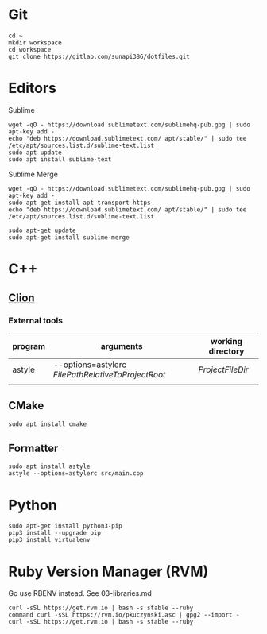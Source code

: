 # Git

```
cd ~
mkdir workspace
cd workspace
git clone https://gitlab.com/sunapi386/dotfiles.git
```

# Editors

Sublime
```
wget -qO - https://download.sublimetext.com/sublimehq-pub.gpg | sudo apt-key add -
echo "deb https://download.sublimetext.com/ apt/stable/" | sudo tee /etc/apt/sources.list.d/sublime-text.list
sudo apt update
sudo apt install sublime-text
```

Sublime Merge
```
wget -qO - https://download.sublimetext.com/sublimehq-pub.gpg | sudo apt-key add -
sudo apt-get install apt-transport-https
echo "deb https://download.sublimetext.com/ apt/stable/" | sudo tee /etc/apt/sources.list.d/sublime-text.list

sudo apt-get update
sudo apt-get install sublime-merge
```


# C++

## [Clion](https://www.jetbrains.com/clion/download/)
### External tools

| program | arguments | working directory |
|---------|----------------------------------------------------|-------------------|
| astyle | --options=astylerc $FilePathRelativeToProjectRoot$ | $ProjectFileDir$ |
|  |  |  |

## CMake
```
sudo apt install cmake
```


## Formatter
```
sudo apt install astyle
astyle --options=astylerc src/main.cpp
```


# Python
```
sudo apt-get install python3-pip
pip3 install --upgrade pip
pip3 install virtualenv
```

# Ruby Version Manager (RVM)
Go use RBENV instead. See 03-libraries.md
```
curl -sSL https://get.rvm.io | bash -s stable --ruby
command curl -sSL https://rvm.io/pkuczynski.asc | gpg2 --import -
curl -sSL https://get.rvm.io | bash -s stable --ruby
```
